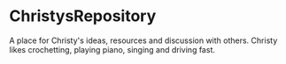 # ChristysRepository
A place for Christy's ideas, resources and discussion with others.
Christy likes crochetting, playing piano, singing and driving fast.

